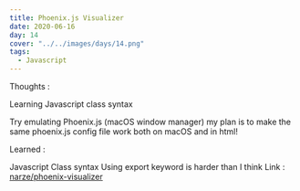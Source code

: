 ```yaml
---
title: Phoenix.js Visualizer
date: 2020-06-16
day: 14
cover: "../../images/days/14.png"
tags:
  - Javascript
---
```


Thoughts :

Learning Javascript class syntax

Try emulating Phoenix.js (macOS window manager) my plan is to make the same phoenix.js config file work both on macOS and in html!

Learned :

Javascript Class syntax
Using export keyword is harder than I think
Link : [narze/phoenix-visualizer](https://github.com/narze/phoenix-visualizer)
